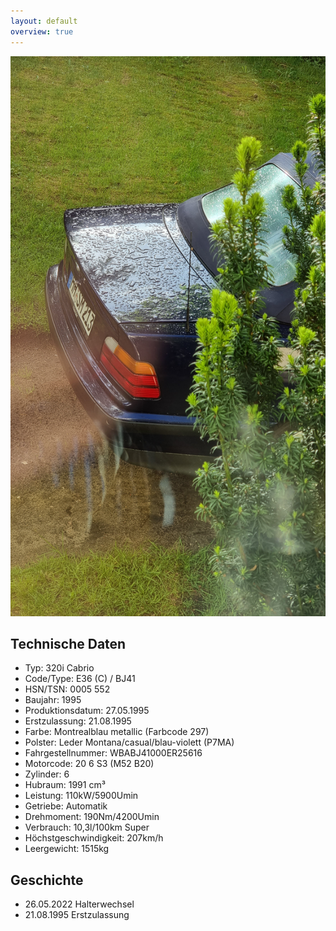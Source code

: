 ```yaml
---
layout: default
overview: true
---
```


![in Halle](pictures/title_image.jpg?raw=true)

## Technische Daten
* Typ: 320i Cabrio
* Code/Type: E36 (C) / BJ41
* HSN/TSN: 0005 552
* Baujahr: 1995
* Produktionsdatum: 27.05.1995
* Erstzulassung: 21.08.1995
* Farbe: Montrealblau metallic (Farbcode 297)
* Polster: Leder Montana/casual/blau-violett (P7MA)
* Fahrgestellnummer: WBABJ41000ER25616
* Motorcode: 20 6 S3 (M52 B20)
* Zylinder: 6
* Hubraum: 1991 cm³
* Leistung: 110kW/5900Umin
* Getriebe: Automatik
* Drehmoment: 190Nm/4200Umin
* Verbrauch: 10,3l/100km Super
* Höchstgeschwindigkeit: 207km/h
* Leergewicht: 1515kg


## Geschichte
* 26.05.2022 Halterwechsel
* 21.08.1995 Erstzulassung
